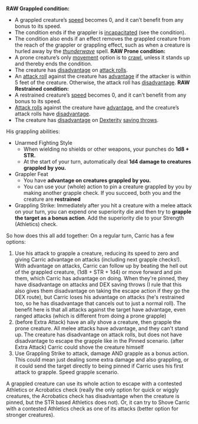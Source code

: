 
**RAW Grappled condition:**
- A grappled creature’s [speed](https://roll20.net/compendium/dnd5e/Rules:Movement?expansion=0#toc_1) becomes 0, and it can’t benefit from any bonus to its speed.
- The condition ends if the grappler is [incapacitated](https://roll20.net/compendium/dnd5e/Rules:Conditions?expansion=0#toc_6) (see the condition).
- The condition also ends if an effect removes the grappled creature from the reach of the grappler or grappling effect, such as when a creature is hurled away by the _[thunderwave](https://roll20.net/compendium/dnd5e/Thunderwave?expansion=0#content)_ spell.
**RAW Prone condition:**
- A prone creature’s only [movement](https://roll20.net/compendium/dnd5e/Rules:Movement?expansion=0#content) option is to [crawl](https://roll20.net/compendium/dnd5e/Rules:Movement?expansion=0#toc_5), unless it stands up and thereby ends the condition.
- The creature has [disadvantage](https://roll20.net/compendium/dnd5e/Rules:Ability%20Scores?expansion=0#toc_2) on [attack rolls](https://roll20.net/compendium/dnd5e/Rules:Combat?expansion=0#toc_32).
- An [attack roll](https://roll20.net/compendium/dnd5e/Rules:Combat?expansion=0#toc_32) against the creature has [advantage](https://roll20.net/compendium/dnd5e/Rules:Ability%20Scores?expansion=0#toc_2) if the attacker is within 5 feet of the creature. Otherwise, the attack roll has [disadvantage](https://roll20.net/compendium/dnd5e/Rules:Ability%20Scores?expansion=0#toc_2).
**RAW Restrained condition:**
- A restrained creature’s [speed](https://roll20.net/compendium/dnd5e/Rules:Movement?expansion=0#toc_1) becomes 0, and it can’t benefit from any bonus to its speed.
- [Attack rolls](https://roll20.net/compendium/dnd5e/Rules:Combat?expansion=0#toc_32) against the creature have [advantage](https://roll20.net/compendium/dnd5e/Rules:Ability%20Scores?expansion=0#toc_2), and the creature’s attack rolls have [disadvantage](https://roll20.net/compendium/dnd5e/Rules:Ability%20Scores?expansion=0#toc_2).
- The creature has [disadvantage](https://roll20.net/compendium/dnd5e/Rules:Ability%20Scores?expansion=0#toc_2) on [Dexterity](https://roll20.net/compendium/dnd5e/Rules:Ability%20Scores?expansion=0#toc_17) [saving throws](https://roll20.net/compendium/dnd5e/Rules:Ability%20Scores?expansion=0#toc_35).

His grappling abilities:
- Unarmed Fighting Style
	- When wielding no shields or other weapons, your punches do **1d8 + STR.**
	- At the start of your turn, automatically deal **1d4 damage to creatures grappled by you.**
- Grappler Feat
	- You have **advantage on creatures grappled by you.**
	- You can use your (whole) action to pin a creature grappled by you by making another grapple check. If you succeed, both you and the creature are **restrained**
- Grappling Strike: Immediately after you hit a creature with a melee attack on your turn, you can expend one superiority die and then try to **grapple the target as a bonus action**. Add the superiority die to your Strength (Athletics) check.

So how does this all add together:
On a regular turn, Carric has a few options:
1. Use his attack to grapple a creature, reducing its speed to zero and giving Carric advantage on attacks (including next grapple checks!). With advantage on attacks, Carric can follow up by beating the hell out of the grappled creature, (1d8 + STR + 1d4) or move forward and pin them, which Carric has advantage on doing. When they're pinned, they have disadvantage on attacks and DEX saving throws (I rule that this also gives them disadvantage on taking the escape action if they go the DEX route), but Carric loses his advantage on attacks (he's restrained too, so he has disadvantage that cancels out to just a normal roll). The benefit here is that all attacks against the target have advantage, even ranged attacks (which is different from doing a prone grapple)
2. (before Extra Attack) have an ally shove a creature, then grapple the prone creature. All melee attacks have advantage, and they can't stand up. The creature has disadvantage on attack rolls, but does not have disadvantage to escape the grapple like in the Pinned scenario. (after Extra Attack) Carric could shove the creature himself
3. Use Grappling Strike to attack, damage AND grapple as a bonus action. This could mean just dealing some extra damage and also grappling, or it could send the target directly to being pinned if Carric uses his first attack to grapple. Speed grapple scenario.

A grappled creature can use its whole action to escape with a contested Athletics or Acrobatics check (really the only option for quick or wiggly creatures, the Acrobatics check has disadvantage when the creature is pinned, but the STR based Athletics does not). Or, it can try to Shove Carric with a contested Athletics check as one of its attacks (better option for stronger creatures).